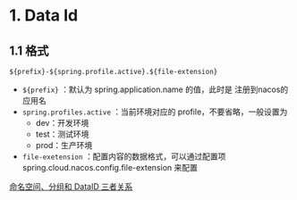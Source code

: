# 1. Data Id
## 1.1 格式
```
${prefix}-${spring.profile.active}.${file-extension}
```
* ```${prefix}``` ：默认为 spring.application.name 的值，此时是 注册到nacos的应用名
* ```spring.profiles.active``` ：当前环境对应的 profile，不要省略，一般设置为
  * dev：开发环境
  * test：测试环境
  * prod：生产环境
* ```file-exetension``` ：配置内容的数据格式，可以通过配置项 spring.cloud.nacos.config.file-extension 来配置

[命名空间、分组和 DataID 三者关系](https://juejin.cn/post/7058059018182328334)